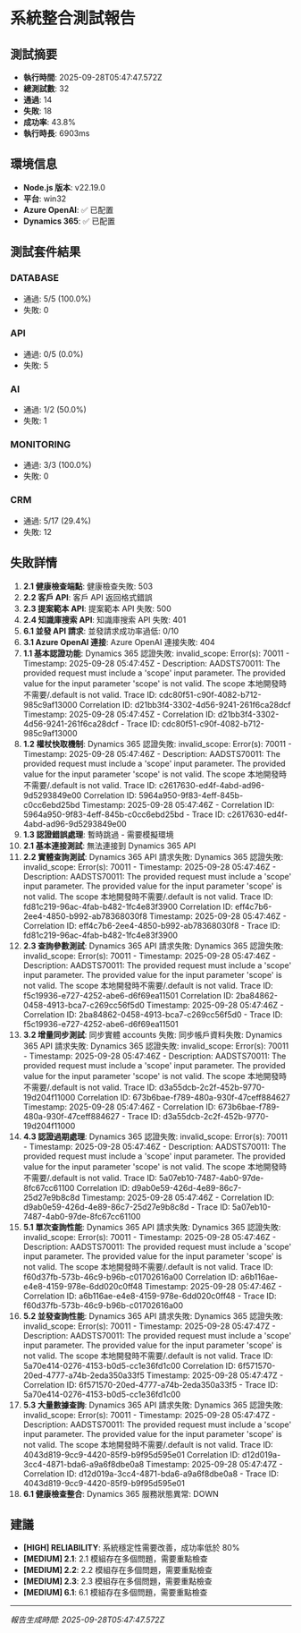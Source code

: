 # 系統整合測試報告

## 測試摘要

- **執行時間**: 2025-09-28T05:47:47.572Z
- **總測試數**: 32
- **通過**: 14
- **失敗**: 18
- **成功率**: 43.8%
- **執行時長**: 6903ms

## 環境信息

- **Node.js 版本**: v22.19.0
- **平台**: win32
- **Azure OpenAI**: ✅ 已配置
- **Dynamics 365**: ✅ 已配置

## 測試套件結果

### DATABASE
- 通過: 5/5 (100.0%)
- 失敗: 0

### API
- 通過: 0/5 (0.0%)
- 失敗: 5

### AI
- 通過: 1/2 (50.0%)
- 失敗: 1

### MONITORING
- 通過: 3/3 (100.0%)
- 失敗: 0

### CRM
- 通過: 5/17 (29.4%)
- 失敗: 12

## 失敗詳情

1. **2.1 健康檢查端點**: 健康檢查失敗: 503
2. **2.2 客戶 API**: 客戶 API 返回格式錯誤
3. **2.3 提案範本 API**: 提案範本 API 失敗: 500
4. **2.4 知識庫搜索 API**: 知識庫搜索 API 失敗: 401
5. **6.1 並發 API 請求**: 並發請求成功率過低: 0/10
6. **3.1 Azure OpenAI 連接**: Azure OpenAI 連接失敗: 404
7. **1.1 基本認證功能**: Dynamics 365 認證失敗: invalid_scope: Error(s): 70011 - Timestamp: 2025-09-28 05:47:45Z - Description: AADSTS70011: The provided request must include a 'scope' input parameter. The provided value for the input parameter 'scope' is not valid. The scope 本地開發時不需要/.default is not valid. Trace ID: cdc80f51-c90f-4082-b712-985c9af13000 Correlation ID: d21bb3f4-3302-4d56-9241-261f6ca28dcf Timestamp: 2025-09-28 05:47:45Z - Correlation ID: d21bb3f4-3302-4d56-9241-261f6ca28dcf - Trace ID: cdc80f51-c90f-4082-b712-985c9af13000
8. **1.2 權杖快取機制**: Dynamics 365 認證失敗: invalid_scope: Error(s): 70011 - Timestamp: 2025-09-28 05:47:46Z - Description: AADSTS70011: The provided request must include a 'scope' input parameter. The provided value for the input parameter 'scope' is not valid. The scope 本地開發時不需要/.default is not valid. Trace ID: c2617630-ed4f-4abd-ad96-9d5293849e00 Correlation ID: 5964a950-9f83-4eff-845b-c0cc6ebd25bd Timestamp: 2025-09-28 05:47:46Z - Correlation ID: 5964a950-9f83-4eff-845b-c0cc6ebd25bd - Trace ID: c2617630-ed4f-4abd-ad96-9d5293849e00
9. **1.3 認證錯誤處理**: 暫時跳過 - 需要模擬環境
10. **2.1 基本連接測試**: 無法連接到 Dynamics 365 API
11. **2.2 實體查詢測試**: Dynamics 365 API 請求失敗: Dynamics 365 認證失敗: invalid_scope: Error(s): 70011 - Timestamp: 2025-09-28 05:47:46Z - Description: AADSTS70011: The provided request must include a 'scope' input parameter. The provided value for the input parameter 'scope' is not valid. The scope 本地開發時不需要/.default is not valid. Trace ID: fd81c219-96ac-4fab-b482-1fc4e83f3900 Correlation ID: eff4c7b6-2ee4-4850-b992-ab78368030f8 Timestamp: 2025-09-28 05:47:46Z - Correlation ID: eff4c7b6-2ee4-4850-b992-ab78368030f8 - Trace ID: fd81c219-96ac-4fab-b482-1fc4e83f3900
12. **2.3 查詢參數測試**: Dynamics 365 API 請求失敗: Dynamics 365 認證失敗: invalid_scope: Error(s): 70011 - Timestamp: 2025-09-28 05:47:46Z - Description: AADSTS70011: The provided request must include a 'scope' input parameter. The provided value for the input parameter 'scope' is not valid. The scope 本地開發時不需要/.default is not valid. Trace ID: f5c19936-e727-4252-abe6-d6f69ea11501 Correlation ID: 2ba84862-0458-4913-bca7-c269cc56f5d0 Timestamp: 2025-09-28 05:47:46Z - Correlation ID: 2ba84862-0458-4913-bca7-c269cc56f5d0 - Trace ID: f5c19936-e727-4252-abe6-d6f69ea11501
13. **3.2 增量同步測試**: 同步實體 accounts 失敗: 同步帳戶資料失敗: Dynamics 365 API 請求失敗: Dynamics 365 認證失敗: invalid_scope: Error(s): 70011 - Timestamp: 2025-09-28 05:47:46Z - Description: AADSTS70011: The provided request must include a 'scope' input parameter. The provided value for the input parameter 'scope' is not valid. The scope 本地開發時不需要/.default is not valid. Trace ID: d3a55dcb-2c2f-452b-9770-19d204f11000 Correlation ID: 673b6bae-f789-480a-930f-47ceff884627 Timestamp: 2025-09-28 05:47:46Z - Correlation ID: 673b6bae-f789-480a-930f-47ceff884627 - Trace ID: d3a55dcb-2c2f-452b-9770-19d204f11000
14. **4.3 認證過期處理**: Dynamics 365 認證失敗: invalid_scope: Error(s): 70011 - Timestamp: 2025-09-28 05:47:46Z - Description: AADSTS70011: The provided request must include a 'scope' input parameter. The provided value for the input parameter 'scope' is not valid. The scope 本地開發時不需要/.default is not valid. Trace ID: 5a07eb10-7487-4ab0-97de-8fc67cc61100 Correlation ID: d9ab0e59-426d-4e89-86c7-25d27e9b8c8d Timestamp: 2025-09-28 05:47:46Z - Correlation ID: d9ab0e59-426d-4e89-86c7-25d27e9b8c8d - Trace ID: 5a07eb10-7487-4ab0-97de-8fc67cc61100
15. **5.1 單次查詢性能**: Dynamics 365 API 請求失敗: Dynamics 365 認證失敗: invalid_scope: Error(s): 70011 - Timestamp: 2025-09-28 05:47:46Z - Description: AADSTS70011: The provided request must include a 'scope' input parameter. The provided value for the input parameter 'scope' is not valid. The scope 本地開發時不需要/.default is not valid. Trace ID: f60d37fb-573b-46c9-b96b-c01702616a00 Correlation ID: a6b116ae-e4e8-4159-978e-6dd020c0ff48 Timestamp: 2025-09-28 05:47:46Z - Correlation ID: a6b116ae-e4e8-4159-978e-6dd020c0ff48 - Trace ID: f60d37fb-573b-46c9-b96b-c01702616a00
16. **5.2 並發查詢性能**: Dynamics 365 API 請求失敗: Dynamics 365 認證失敗: invalid_scope: Error(s): 70011 - Timestamp: 2025-09-28 05:47:47Z - Description: AADSTS70011: The provided request must include a 'scope' input parameter. The provided value for the input parameter 'scope' is not valid. The scope 本地開發時不需要/.default is not valid. Trace ID: 5a70e414-0276-4153-b0d5-cc1e36fd1c00 Correlation ID: 6f571570-20ed-4777-a74b-2eda350a33f5 Timestamp: 2025-09-28 05:47:47Z - Correlation ID: 6f571570-20ed-4777-a74b-2eda350a33f5 - Trace ID: 5a70e414-0276-4153-b0d5-cc1e36fd1c00
17. **5.3 大量數據查詢**: Dynamics 365 API 請求失敗: Dynamics 365 認證失敗: invalid_scope: Error(s): 70011 - Timestamp: 2025-09-28 05:47:47Z - Description: AADSTS70011: The provided request must include a 'scope' input parameter. The provided value for the input parameter 'scope' is not valid. The scope 本地開發時不需要/.default is not valid. Trace ID: 4043d819-9cc9-4420-85f9-b9f95d595e01 Correlation ID: d12d019a-3cc4-4871-bda6-a9a6f8dbe0a8 Timestamp: 2025-09-28 05:47:47Z - Correlation ID: d12d019a-3cc4-4871-bda6-a9a6f8dbe0a8 - Trace ID: 4043d819-9cc9-4420-85f9-b9f95d595e01
18. **6.1 健康檢查整合**: Dynamics 365 服務狀態異常: DOWN

## 建議

- **[HIGH] RELIABILITY**: 系統穩定性需要改善，成功率低於 80%
- **[MEDIUM] 2.1**: 2.1 模組存在多個問題，需要重點檢查
- **[MEDIUM] 2.2**: 2.2 模組存在多個問題，需要重點檢查
- **[MEDIUM] 2.3**: 2.3 模組存在多個問題，需要重點檢查
- **[MEDIUM] 6.1**: 6.1 模組存在多個問題，需要重點檢查

---
*報告生成時間: 2025-09-28T05:47:47.572Z*
